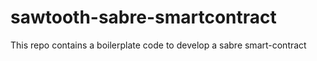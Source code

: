 # sawtooth-sabre-smartcontract
This repo contains a boilerplate code to develop a sabre smart-contract

